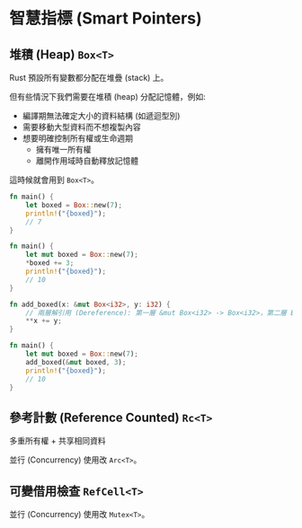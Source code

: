 # 智慧指標 (Smart Pointers)

## 堆積 (Heap) `Box<T>`

Rust 預設所有變數都分配在堆疊 (stack) 上。

但有些情況下我們需要在堆積 (heap) 分配記憶體，例如:

- 編譯期無法確定大小的資料結構 (如遞迴型別)
- 需要移動大型資料而不想複製內容
- 想要明確控制所有權或生命週期
  - 擁有唯一所有權
  - 離開作用域時自動釋放記憶體

這時候就會用到 `Box<T>`。

```rs
fn main() {
    let boxed = Box::new(7);
    println!("{boxed}");
    // 7
}
```

```rs
fn main() {
    let mut boxed = Box::new(7);
    *boxed += 3;
    println!("{boxed}");
    // 10
}
```

```rs
fn add_boxed(x: &mut Box<i32>, y: i32) {
    // 兩層解引用 (Dereference): 第一層 &mut Box<i32> -> Box<i32>，第二層 Box -> i32
    **x += y;
}

fn main() {
    let mut boxed = Box::new(7);
    add_boxed(&mut boxed, 3);
    println!("{boxed}");
    // 10
}
```

## 參考計數 (Reference Counted) `Rc<T>`

多重所有權 + 共享相同資料

並行 (Concurrency) 使用改 `Arc<T>`。

## 可變借用檢查 `RefCell<T>`

並行 (Concurrency) 使用改 `Mutex<T>`。
